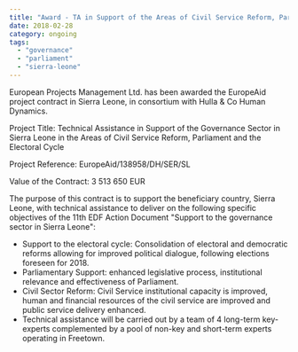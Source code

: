 ```yaml
---
title: "Award - TA in Support of the Areas of Civil Service Reform, Parliament and the Electoral Cycle in Sierra Leone"
date: 2018-02-28
category: ongoing
tags: 
  - "governance"
  - "parliament"
  - "sierra-leone"
---
```


European Projects Management Ltd. has been awarded the EuropeAid project contract in Sierra Leone, in consortium with Hulla & Co Human Dynamics.

Project Title: Technical Assistance in Support of the Governance Sector in Sierra Leone in the Areas of Civil Service Reform, Parliament and the Electoral Cycle

Project Reference: EuropeAid/138958/DH/SER/SL

Value of the Contract: 3 513 650 EUR

The purpose of this contract is to support the beneficiary country, Sierra Leone, with technical assistance to deliver on the following specific objectives of the 11th EDF Action Document "Support to the governance sector in Sierra Leone":

- Support to the electoral cycle: Consolidation of electoral and democratic reforms allowing for improved political dialogue, following elections foreseen for 2018.
- Parliamentary Support: enhanced legislative process, institutional relevance and effectiveness of Parliament.
- Civil Sector Reform: Civil Service institutional capacity is improved, human and financial resources of the civil service are improved and public service delivery enhanced.
- Technical assistance will be carried out by a team of 4 long-term key-experts complemented by a pool of non-key and short-term experts operating in Freetown.
